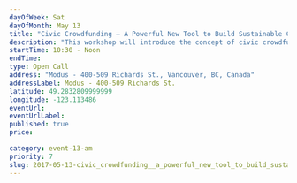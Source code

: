 ```yaml
---
dayOfWeek: Sat
dayOfMonth: May 13
title: "Civic Crowdfunding – A Powerful New Tool to Build Sustainable Communities"
description: "This workshop will introduce the concept of civic crowdfunding and how it can be used to support local government, local business and community-based projects. This provocative session will challenge assumptions about who should fund community projects and how crowdfunding can help democratize local investment and enhance community engagement. Includes a crowdfunding game with prizes. "
startTime: 10:30 - Noon
endTime: 
type: Open Call
address: "Modus - 400-509 Richards St., Vancouver, BC, Canada"
addressLabel: Modus - 400-509 Richards St.
latitude: 49.2832809999999
longitude: -123.113486
eventUrl: 
eventUrlLabel: 
published: true
price: 

category: event-13-am
priority: 7
slug: 2017-05-13-civic_crowdfunding__a_powerful_new_tool_to_build_sustainable_communities
---
```

